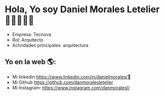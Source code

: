 # Hola, Yo soy Daniel Morales Letelier  👋👨‍💻👩‍💻

* Empresa: Tecnova
* Rol: Arquitecto
* Actvidades principales: arquitectura


## Yo en la web 🌎:
- Mi linkedin <a href="<>">https://www.linkedin.com/in/danielmorales/</a>💼
- Mi Github <a href="<>">https://github.com/danmoralesletelier</a>
- Mi Instagram: <a href="<>">https://www.instagram.com/danmoralesl/</a>
